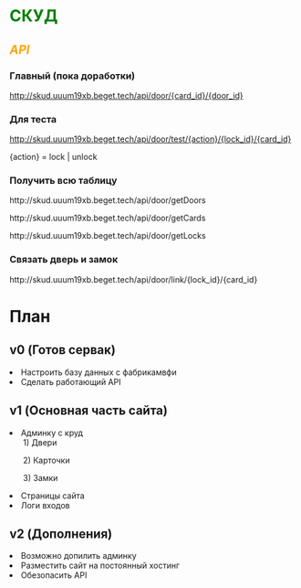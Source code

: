 # <b style=color:green> СКУД </b>

<h2 style=color:orange ><i>API</i></h2>
<h3> Главный (пока доработки) </h3>

http://skud.uuum19xb.beget.tech/api/door/{card_id}/{door_id}

<h3> Для теста </h3>

http://skud.uuum19xb.beget.tech/api/door/test/{action}/{lock_id}/{card_id}
  <p>{action} = lock | unlock</p>
<h3> Получить всю таблицу </h3>
    <p> http://skud.uuum19xb.beget.tech/api/door/getDoors </p> 
    <p> http://skud.uuum19xb.beget.tech/api/door/getCards </p> 
    <p> http://skud.uuum19xb.beget.tech/api/door/getLocks  </p> 
<h3> Связать дверь и замок </h3>
   <a> http://skud.uuum19xb.beget.tech/api/door/link/{lock_id}/{card_id} </a>


<h1>План</h1>
<h2>v0 (Готов сервак)</h2> 
<li>Настроить базу данных с фабрикамвфи</li>
<li>Сделать работающий API</li>
<h2>v1 (Основная часть сайта)</h2>
<li>Админку с круд
<ol>1) Двери</ol>
<ol>2) Карточки</ol>
<ol>3) Замки</ol>
</li>
<li>Страницы сайта</li>
<li>Логи входов</li>
<h2>v2 (Дополнения)</h2>
<li>Возможно допилить админку</li>
<li>Разместить сайт на постоянный хостинг</li>
<li>Обезопасить API</li>
